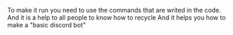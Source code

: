 To make it run you need to use the commands that are writed in the code. And it is a help to all people to know how to recycle
And it helps you how to make a "basic discord bot"
